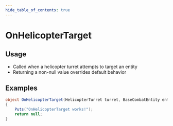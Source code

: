 ```yaml
---
hide_table_of_contents: true
---
```


# OnHelicopterTarget

## Usage

* Called when a helicopter turret attempts to target an entity
* Returning a non-null value overrides default behavior

## Examples

```csharp title=""
object OnHelicopterTarget(HelicopterTurret turret, BaseCombatEntity entity)
{
    Puts("OnHelicopterTarget works!");
    return null;
}
```
